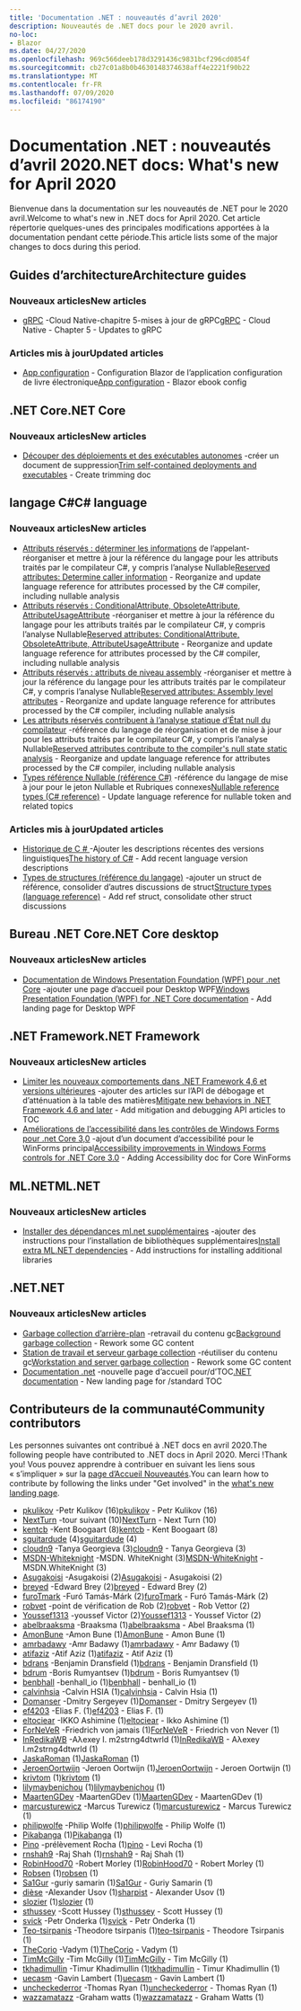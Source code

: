 ```yaml
---
title: 'Documentation .NET : nouveautés d’avril 2020'
description: Nouveautés de .NET docs pour le 2020 avril.
no-loc:
- Blazor
ms.date: 04/27/2020
ms.openlocfilehash: 969c566deeb178d3291436c9831bcf296cd0854f
ms.sourcegitcommit: cb27c01a8b0b4630148374638aff4e2221f90b22
ms.translationtype: MT
ms.contentlocale: fr-FR
ms.lasthandoff: 07/09/2020
ms.locfileid: "86174190"
---
```

# <a name="net-docs-whats-new-for-april-2020"></a><span data-ttu-id="5c5c8-103">Documentation .NET : nouveautés d’avril 2020</span><span class="sxs-lookup"><span data-stu-id="5c5c8-103">.NET docs: What's new for April 2020</span></span>

<span data-ttu-id="5c5c8-104">Bienvenue dans la documentation sur les nouveautés de .NET pour le 2020 avril.</span><span class="sxs-lookup"><span data-stu-id="5c5c8-104">Welcome to what's new in .NET docs for April 2020.</span></span> <span data-ttu-id="5c5c8-105">Cet article répertorie quelques-unes des principales modifications apportées à la documentation pendant cette période.</span><span class="sxs-lookup"><span data-stu-id="5c5c8-105">This article lists some of the major changes to docs during this period.</span></span>

## <a name="architecture-guides"></a><span data-ttu-id="5c5c8-106">Guides d’architecture</span><span class="sxs-lookup"><span data-stu-id="5c5c8-106">Architecture guides</span></span>

### <a name="new-articles"></a><span data-ttu-id="5c5c8-107">Nouveaux articles</span><span class="sxs-lookup"><span data-stu-id="5c5c8-107">New articles</span></span>

- <span data-ttu-id="5c5c8-108">[gRPC](../architecture/cloud-native/grpc.md) -Cloud Native-chapitre 5-mises à jour de gRPC</span><span class="sxs-lookup"><span data-stu-id="5c5c8-108">[gRPC](../architecture/cloud-native/grpc.md) - Cloud Native - Chapter 5 - Updates to gRPC</span></span>

### <a name="updated-articles"></a><span data-ttu-id="5c5c8-109">Articles mis à jour</span><span class="sxs-lookup"><span data-stu-id="5c5c8-109">Updated articles</span></span>

- <span data-ttu-id="5c5c8-110">[App configuration](../architecture/blazor-for-web-forms-developers/config.md)  -  Configuration Blazor de l’application configuration de livre électronique</span><span class="sxs-lookup"><span data-stu-id="5c5c8-110">[App configuration](../architecture/blazor-for-web-forms-developers/config.md) - Blazor ebook config</span></span>

## <a name="net-core"></a><span data-ttu-id="5c5c8-111">.NET Core</span><span class="sxs-lookup"><span data-stu-id="5c5c8-111">.NET Core</span></span>

### <a name="new-articles"></a><span data-ttu-id="5c5c8-112">Nouveaux articles</span><span class="sxs-lookup"><span data-stu-id="5c5c8-112">New articles</span></span>

- <span data-ttu-id="5c5c8-113">[Découper des déploiements et des exécutables autonomes](../core/deploying/trim-self-contained.md) -créer un document de suppression</span><span class="sxs-lookup"><span data-stu-id="5c5c8-113">[Trim self-contained deployments and executables](../core/deploying/trim-self-contained.md) - Create trimming doc</span></span>

## <a name="c-language"></a><span data-ttu-id="5c5c8-114">langage C#</span><span class="sxs-lookup"><span data-stu-id="5c5c8-114">C# language</span></span>

### <a name="new-articles"></a><span data-ttu-id="5c5c8-115">Nouveaux articles</span><span class="sxs-lookup"><span data-stu-id="5c5c8-115">New articles</span></span>

- <span data-ttu-id="5c5c8-116">[Attributs réservés : déterminer les informations](../csharp/language-reference/attributes/caller-information.md) de l’appelant-réorganiser et mettre à jour la référence du langage pour les attributs traités par le compilateur C#, y compris l’analyse Nullable</span><span class="sxs-lookup"><span data-stu-id="5c5c8-116">[Reserved attributes: Determine caller information](../csharp/language-reference/attributes/caller-information.md) - Reorganize and update language reference for attributes processed by the C# compiler, including nullable analysis</span></span>
- <span data-ttu-id="5c5c8-117">[Attributs réservés : ConditionalAttribute, ObsoleteAttribute, AttributeUsageAttribute](../csharp/language-reference/attributes/general.md) -réorganiser et mettre à jour la référence du langage pour les attributs traités par le compilateur C#, y compris l’analyse Nullable</span><span class="sxs-lookup"><span data-stu-id="5c5c8-117">[Reserved attributes: ConditionalAttribute, ObsoleteAttribute, AttributeUsageAttribute](../csharp/language-reference/attributes/general.md) - Reorganize and update language reference for attributes processed by the C# compiler, including nullable analysis</span></span>
- <span data-ttu-id="5c5c8-118">[Attributs réservés : attributs de niveau assembly](../csharp/language-reference/attributes/global.md) -réorganiser et mettre à jour la référence du langage pour les attributs traités par le compilateur C#, y compris l’analyse Nullable</span><span class="sxs-lookup"><span data-stu-id="5c5c8-118">[Reserved attributes: Assembly level attributes](../csharp/language-reference/attributes/global.md) - Reorganize and update language reference for attributes processed by the C# compiler, including nullable analysis</span></span>
- <span data-ttu-id="5c5c8-119">[Les attributs réservés contribuent à l’analyse statique d’État null du compilateur](../csharp/language-reference/attributes/nullable-analysis.md) -référence du langage de réorganisation et de mise à jour pour les attributs traités par le compilateur C#, y compris l’analyse Nullable</span><span class="sxs-lookup"><span data-stu-id="5c5c8-119">[Reserved attributes contribute to the compiler's null state static analysis](../csharp/language-reference/attributes/nullable-analysis.md) - Reorganize and update language reference for attributes processed by the C# compiler, including nullable analysis</span></span>
- <span data-ttu-id="5c5c8-120">[Types référence Nullable (référence C#)](../csharp/language-reference/builtin-types/nullable-reference-types.md) -référence du langage de mise à jour pour le jeton Nullable et Rubriques connexes</span><span class="sxs-lookup"><span data-stu-id="5c5c8-120">[Nullable reference types (C# reference)](../csharp/language-reference/builtin-types/nullable-reference-types.md) - Update language reference for nullable token and related topics</span></span>

### <a name="updated-articles"></a><span data-ttu-id="5c5c8-121">Articles mis à jour</span><span class="sxs-lookup"><span data-stu-id="5c5c8-121">Updated articles</span></span>

- <span data-ttu-id="5c5c8-122">[Historique de C \# ](../csharp/whats-new/csharp-version-history.md) -Ajouter les descriptions récentes des versions linguistiques</span><span class="sxs-lookup"><span data-stu-id="5c5c8-122">[The history of C\#](../csharp/whats-new/csharp-version-history.md) - Add recent language version descriptions</span></span>
- <span data-ttu-id="5c5c8-123">[Types de structures (référence du langage)](../csharp/language-reference/builtin-types/struct.md) -ajouter un struct de référence, consolider d’autres discussions de struct</span><span class="sxs-lookup"><span data-stu-id="5c5c8-123">[Structure types (language reference)](../csharp/language-reference/builtin-types/struct.md) - Add ref struct, consolidate other struct discussions</span></span>

## <a name="net-core-desktop"></a><span data-ttu-id="5c5c8-124">Bureau .NET Core</span><span class="sxs-lookup"><span data-stu-id="5c5c8-124">.NET Core desktop</span></span>

### <a name="new-articles"></a><span data-ttu-id="5c5c8-125">Nouveaux articles</span><span class="sxs-lookup"><span data-stu-id="5c5c8-125">New articles</span></span>

- <span data-ttu-id="5c5c8-126">[Documentation de Windows Presentation Foundation (WPF) pour .net Core](../desktop-wpf/index.yml) -ajouter une page d’accueil pour Desktop WPF</span><span class="sxs-lookup"><span data-stu-id="5c5c8-126">[Windows Presentation Foundation (WPF) for .NET Core documentation](../desktop-wpf/index.yml) - Add landing page for Desktop WPF</span></span>

## <a name="net-framework"></a><span data-ttu-id="5c5c8-127">.NET Framework</span><span class="sxs-lookup"><span data-stu-id="5c5c8-127">.NET Framework</span></span>

### <a name="new-articles"></a><span data-ttu-id="5c5c8-128">Nouveaux articles</span><span class="sxs-lookup"><span data-stu-id="5c5c8-128">New articles</span></span>

- <span data-ttu-id="5c5c8-129">[Limiter les nouveaux comportements dans .NET Framework 4,6 et versions ultérieures](../framework/migration-guide/mitigations.md) -ajouter des articles sur l’API de débogage et d’atténuation à la table des matières</span><span class="sxs-lookup"><span data-stu-id="5c5c8-129">[Mitigate new behaviors in .NET Framework 4.6 and later](../framework/migration-guide/mitigations.md) - Add mitigation and debugging API articles to TOC</span></span>
- <span data-ttu-id="5c5c8-130">[Améliorations de l’accessibilité dans les contrôles de Windows Forms pour .net Core 3,0](../framework/winforms/windows-forms-accessibility-improvements.md) -ajout d’un document d’accessibilité pour le WinForms principal</span><span class="sxs-lookup"><span data-stu-id="5c5c8-130">[Accessibility improvements in Windows Forms controls for .NET Core 3.0](../framework/winforms/windows-forms-accessibility-improvements.md) - Adding Accessibility doc for Core WinForms</span></span>

## <a name="mlnet"></a><span data-ttu-id="5c5c8-131">ML.NET</span><span class="sxs-lookup"><span data-stu-id="5c5c8-131">ML.NET</span></span>

### <a name="new-articles"></a><span data-ttu-id="5c5c8-132">Nouveaux articles</span><span class="sxs-lookup"><span data-stu-id="5c5c8-132">New articles</span></span>

- <span data-ttu-id="5c5c8-133">[Installer des dépendances ml.net supplémentaires](../machine-learning/how-to-guides/install-extra-dependencies.md) -ajouter des instructions pour l’installation de bibliothèques supplémentaires</span><span class="sxs-lookup"><span data-stu-id="5c5c8-133">[Install extra ML.NET dependencies](../machine-learning/how-to-guides/install-extra-dependencies.md) - Add instructions for installing additional libraries</span></span>

## <a name="net"></a><span data-ttu-id="5c5c8-134">.NET</span><span class="sxs-lookup"><span data-stu-id="5c5c8-134">.NET</span></span>

### <a name="new-articles"></a><span data-ttu-id="5c5c8-135">Nouveaux articles</span><span class="sxs-lookup"><span data-stu-id="5c5c8-135">New articles</span></span>

- <span data-ttu-id="5c5c8-136">[Garbage collection d’arrière-plan](../standard/garbage-collection/background-gc.md) -retravail du contenu gc</span><span class="sxs-lookup"><span data-stu-id="5c5c8-136">[Background garbage collection](../standard/garbage-collection/background-gc.md) - Rework some GC content</span></span>
- <span data-ttu-id="5c5c8-137">[Station de travail et serveur garbage collection](../standard/garbage-collection/workstation-server-gc.md) -réutiliser du contenu gc</span><span class="sxs-lookup"><span data-stu-id="5c5c8-137">[Workstation and server garbage collection](../standard/garbage-collection/workstation-server-gc.md) - Rework some GC content</span></span>
- <span data-ttu-id="5c5c8-138">[Documentation .net](../standard/index.yml) -nouvelle page d’accueil pour/d’TOC</span><span class="sxs-lookup"><span data-stu-id="5c5c8-138">[.NET documentation](../standard/index.yml) - New landing page for /standard TOC</span></span>

## <a name="community-contributors"></a><span data-ttu-id="5c5c8-139">Contributeurs de la communauté</span><span class="sxs-lookup"><span data-stu-id="5c5c8-139">Community contributors</span></span>

<span data-ttu-id="5c5c8-140">Les personnes suivantes ont contribué à .NET docs en avril 2020.</span><span class="sxs-lookup"><span data-stu-id="5c5c8-140">The following people have contributed to .NET docs in April 2020.</span></span> <span data-ttu-id="5c5c8-141">Merci !</span><span class="sxs-lookup"><span data-stu-id="5c5c8-141">Thank you!</span></span> <span data-ttu-id="5c5c8-142">Vous pouvez apprendre à contribuer en suivant les liens sous « s’impliquer » sur la [page d’Accueil Nouveautés](index.yml).</span><span class="sxs-lookup"><span data-stu-id="5c5c8-142">You can learn how to contribute by following the links under "Get involved" in the [what's new landing page](index.yml).</span></span>

- <span data-ttu-id="5c5c8-143">[pkulikov](https://github.com/pkulikov) -Petr Kulikov (16)</span><span class="sxs-lookup"><span data-stu-id="5c5c8-143">[pkulikov](https://github.com/pkulikov) - Petr Kulikov (16)</span></span>
- <span data-ttu-id="5c5c8-144">[NextTurn](https://github.com/NextTurn) -tour suivant (10)</span><span class="sxs-lookup"><span data-stu-id="5c5c8-144">[NextTurn](https://github.com/NextTurn) - Next Turn (10)</span></span>
- <span data-ttu-id="5c5c8-145">[kentcb](https://github.com/kentcb) -Kent Boogaart (8)</span><span class="sxs-lookup"><span data-stu-id="5c5c8-145">[kentcb](https://github.com/kentcb) - Kent Boogaart (8)</span></span>
- <span data-ttu-id="5c5c8-146">[sguitardude](https://github.com/sguitardude) (4)</span><span class="sxs-lookup"><span data-stu-id="5c5c8-146">[sguitardude](https://github.com/sguitardude) (4)</span></span>
- <span data-ttu-id="5c5c8-147">[cloudn9](https://github.com/cloudn9) -Tanya Georgieva (3)</span><span class="sxs-lookup"><span data-stu-id="5c5c8-147">[cloudn9](https://github.com/cloudn9) - Tanya Georgieva (3)</span></span>
- <span data-ttu-id="5c5c8-148">[MSDN-Whiteknight](https://github.com/MSDN-WhiteKnight) -MSDN. WhiteKnight (3)</span><span class="sxs-lookup"><span data-stu-id="5c5c8-148">[MSDN-WhiteKnight](https://github.com/MSDN-WhiteKnight) - MSDN.WhiteKnight (3)</span></span>
- <span data-ttu-id="5c5c8-149">[Asugakoisi](https://github.com/Asugakoisi) -Asugakoisi (2)</span><span class="sxs-lookup"><span data-stu-id="5c5c8-149">[Asugakoisi](https://github.com/Asugakoisi) - Asugakoisi (2)</span></span>
- <span data-ttu-id="5c5c8-150">[breyed](https://github.com/breyed) -Edward Brey (2)</span><span class="sxs-lookup"><span data-stu-id="5c5c8-150">[breyed](https://github.com/breyed) - Edward Brey (2)</span></span>
- <span data-ttu-id="5c5c8-151">[furoTmark](https://github.com/furoTmark) -Furó Tamás-Márk (2)</span><span class="sxs-lookup"><span data-stu-id="5c5c8-151">[furoTmark](https://github.com/furoTmark) -  Furó Tamás-Márk (2)</span></span>
- <span data-ttu-id="5c5c8-152">[robvet](https://github.com/robvet) -point de vérification de Rob (2)</span><span class="sxs-lookup"><span data-stu-id="5c5c8-152">[robvet](https://github.com/robvet) - Rob Vettor (2)</span></span>
- <span data-ttu-id="5c5c8-153">[Youssef1313](https://github.com/Youssef1313) -youssef Victor (2)</span><span class="sxs-lookup"><span data-stu-id="5c5c8-153">[Youssef1313](https://github.com/Youssef1313) - Youssef Victor (2)</span></span>
- <span data-ttu-id="5c5c8-154">[abelbraaksma](https://github.com/abelbraaksma) -Braaksma (1)</span><span class="sxs-lookup"><span data-stu-id="5c5c8-154">[abelbraaksma](https://github.com/abelbraaksma) - Abel Braaksma (1)</span></span>
- <span data-ttu-id="5c5c8-155">[AmonBune](https://github.com/AmonBune) -Amon Bune (1)</span><span class="sxs-lookup"><span data-stu-id="5c5c8-155">[AmonBune](https://github.com/AmonBune) - Amon Bune (1)</span></span>
- <span data-ttu-id="5c5c8-156">[amrbadawy](https://github.com/amrbadawy) -Amr Badawy (1)</span><span class="sxs-lookup"><span data-stu-id="5c5c8-156">[amrbadawy](https://github.com/amrbadawy) - Amr Badawy (1)</span></span>
- <span data-ttu-id="5c5c8-157">[atifaziz](https://github.com/atifaziz) -Atif Aziz (1)</span><span class="sxs-lookup"><span data-stu-id="5c5c8-157">[atifaziz](https://github.com/atifaziz) - Atif Aziz (1)</span></span>
- <span data-ttu-id="5c5c8-158">[bdrans](https://github.com/bdrans) -Benjamin Dransfield (1)</span><span class="sxs-lookup"><span data-stu-id="5c5c8-158">[bdrans](https://github.com/bdrans) - Benjamin Dransfield (1)</span></span>
- <span data-ttu-id="5c5c8-159">[bdrum](https://github.com/bdrum) -Boris Rumyantsev (1)</span><span class="sxs-lookup"><span data-stu-id="5c5c8-159">[bdrum](https://github.com/bdrum) - Boris Rumyantsev (1)</span></span>
- <span data-ttu-id="5c5c8-160">[benbhall](https://github.com/benbhall) -benhall_io (1)</span><span class="sxs-lookup"><span data-stu-id="5c5c8-160">[benbhall](https://github.com/benbhall) - benhall_io (1)</span></span>
- <span data-ttu-id="5c5c8-161">[calvinhsia](https://github.com/calvinhsia) -Calvin HSIA (1)</span><span class="sxs-lookup"><span data-stu-id="5c5c8-161">[calvinhsia](https://github.com/calvinhsia) - Calvin Hsia (1)</span></span>
- <span data-ttu-id="5c5c8-162">[Domanser](https://github.com/Domanser) -Dmitry Sergeyev (1)</span><span class="sxs-lookup"><span data-stu-id="5c5c8-162">[Domanser](https://github.com/Domanser) - Dmitry Sergeyev (1)</span></span>
- <span data-ttu-id="5c5c8-163">[ef4203](https://github.com/ef4203) -Elias F. (1)</span><span class="sxs-lookup"><span data-stu-id="5c5c8-163">[ef4203](https://github.com/ef4203) - Elias F. (1)</span></span>
- <span data-ttu-id="5c5c8-164">[eltociear](https://github.com/eltociear) -IKKO Ashimine (1)</span><span class="sxs-lookup"><span data-stu-id="5c5c8-164">[eltociear](https://github.com/eltociear) - Ikko Ashimine (1)</span></span>
- <span data-ttu-id="5c5c8-165">[ForNeVeR](https://github.com/ForNeVeR) -Friedrich von jamais (1)</span><span class="sxs-lookup"><span data-stu-id="5c5c8-165">[ForNeVeR](https://github.com/ForNeVeR) - Friedrich von Never (1)</span></span>
- <span data-ttu-id="5c5c8-166">[InRedikaWB](https://github.com/InRedikaWB) -Aλexey I. m2strng4dtwrld (1)</span><span class="sxs-lookup"><span data-stu-id="5c5c8-166">[InRedikaWB](https://github.com/InRedikaWB) - Aλexey I.m2strng4dtwrld (1)</span></span>
- <span data-ttu-id="5c5c8-167">[JaskaRoman](https://github.com/JaskaRoman) (1)</span><span class="sxs-lookup"><span data-stu-id="5c5c8-167">[JaskaRoman](https://github.com/JaskaRoman) (1)</span></span>
- <span data-ttu-id="5c5c8-168">[JeroenOortwijn](https://github.com/JeroenOortwijn) -Jeroen Oortwijn (1)</span><span class="sxs-lookup"><span data-stu-id="5c5c8-168">[JeroenOortwijn](https://github.com/JeroenOortwijn) - Jeroen Oortwijn (1)</span></span>
- <span data-ttu-id="5c5c8-169">[krivtom](https://github.com/krivtom) (1)</span><span class="sxs-lookup"><span data-stu-id="5c5c8-169">[krivtom](https://github.com/krivtom) (1)</span></span>
- <span data-ttu-id="5c5c8-170">[lilymaybenichou](https://github.com/lilymaybenichou) (1)</span><span class="sxs-lookup"><span data-stu-id="5c5c8-170">[lilymaybenichou](https://github.com/lilymaybenichou) (1)</span></span>
- <span data-ttu-id="5c5c8-171">[MaartenGDev](https://github.com/MaartenGDev) -MaartenGDev (1)</span><span class="sxs-lookup"><span data-stu-id="5c5c8-171">[MaartenGDev](https://github.com/MaartenGDev) - MaartenGDev (1)</span></span>
- <span data-ttu-id="5c5c8-172">[marcusturewicz](https://github.com/marcusturewicz) -Marcus Turewicz (1)</span><span class="sxs-lookup"><span data-stu-id="5c5c8-172">[marcusturewicz](https://github.com/marcusturewicz) - Marcus Turewicz (1)</span></span>
- <span data-ttu-id="5c5c8-173">[philipwolfe](https://github.com/philipwolfe) -Philip Wolfe (1)</span><span class="sxs-lookup"><span data-stu-id="5c5c8-173">[philipwolfe](https://github.com/philipwolfe) - Philip Wolfe (1)</span></span>
- <span data-ttu-id="5c5c8-174">[Pikabanga](https://github.com/Pikabanga) (1)</span><span class="sxs-lookup"><span data-stu-id="5c5c8-174">[Pikabanga](https://github.com/Pikabanga) (1)</span></span>
- <span data-ttu-id="5c5c8-175">[Pino](https://github.com/pino) -prélèvement Rocha (1)</span><span class="sxs-lookup"><span data-stu-id="5c5c8-175">[pino](https://github.com/pino) - Levi Rocha (1)</span></span>
- <span data-ttu-id="5c5c8-176">[rnshah9](https://github.com/rnshah9) -Raj Shah (1)</span><span class="sxs-lookup"><span data-stu-id="5c5c8-176">[rnshah9](https://github.com/rnshah9) - Raj Shah (1)</span></span>
- <span data-ttu-id="5c5c8-177">[RobinHood70](https://github.com/RobinHood70) -Robert Morley (1)</span><span class="sxs-lookup"><span data-stu-id="5c5c8-177">[RobinHood70](https://github.com/RobinHood70) - Robert Morley (1)</span></span>
- <span data-ttu-id="5c5c8-178">[Robsen](https://github.com/robsen) (1)</span><span class="sxs-lookup"><span data-stu-id="5c5c8-178">[robsen](https://github.com/robsen) (1)</span></span>
- <span data-ttu-id="5c5c8-179">[Sa1Gur](https://github.com/Sa1Gur) -guriy samarin (1)</span><span class="sxs-lookup"><span data-stu-id="5c5c8-179">[Sa1Gur](https://github.com/Sa1Gur) - Guriy Samarin (1)</span></span>
- <span data-ttu-id="5c5c8-180">[dièse](https://github.com/sharpist) -Alexander Usov (1)</span><span class="sxs-lookup"><span data-stu-id="5c5c8-180">[sharpist](https://github.com/sharpist) - Alexander Usov (1)</span></span>
- <span data-ttu-id="5c5c8-181">[slozier](https://github.com/slozier) (1)</span><span class="sxs-lookup"><span data-stu-id="5c5c8-181">[slozier](https://github.com/slozier) (1)</span></span>
- <span data-ttu-id="5c5c8-182">[sthussey](https://github.com/sthussey) -Scott Hussey (1)</span><span class="sxs-lookup"><span data-stu-id="5c5c8-182">[sthussey](https://github.com/sthussey) - Scott Hussey (1)</span></span>
- <span data-ttu-id="5c5c8-183">[svick](https://github.com/svick) -Petr Onderka (1)</span><span class="sxs-lookup"><span data-stu-id="5c5c8-183">[svick](https://github.com/svick) - Petr Onderka (1)</span></span>
- <span data-ttu-id="5c5c8-184">[Teo-tsirpanis](https://github.com/teo-tsirpanis) -Theodore tsirpanis (1)</span><span class="sxs-lookup"><span data-stu-id="5c5c8-184">[teo-tsirpanis](https://github.com/teo-tsirpanis) - Theodore Tsirpanis (1)</span></span>
- <span data-ttu-id="5c5c8-185">[TheCorio](https://github.com/TheCorio) -Vadym (1)</span><span class="sxs-lookup"><span data-stu-id="5c5c8-185">[TheCorio](https://github.com/TheCorio) - Vadym (1)</span></span>
- <span data-ttu-id="5c5c8-186">[TimMcGilly](https://github.com/TimMcGilly) -Tim McGilly (1)</span><span class="sxs-lookup"><span data-stu-id="5c5c8-186">[TimMcGilly](https://github.com/TimMcGilly) - Tim McGilly (1)</span></span>
- <span data-ttu-id="5c5c8-187">[tkhadimullin](https://github.com/tkhadimullin) -Timur Khadimullin (1)</span><span class="sxs-lookup"><span data-stu-id="5c5c8-187">[tkhadimullin](https://github.com/tkhadimullin) - Timur Khadimullin (1)</span></span>
- <span data-ttu-id="5c5c8-188">[uecasm](https://github.com/uecasm) -Gavin Lambert (1)</span><span class="sxs-lookup"><span data-stu-id="5c5c8-188">[uecasm](https://github.com/uecasm) - Gavin Lambert (1)</span></span>
- <span data-ttu-id="5c5c8-189">[uncheckederror](https://github.com/uncheckederror) -Thomas Ryan (1)</span><span class="sxs-lookup"><span data-stu-id="5c5c8-189">[uncheckederror](https://github.com/uncheckederror) - Thomas Ryan (1)</span></span>
- <span data-ttu-id="5c5c8-190">[wazzamatazz](https://github.com/wazzamatazz) -Graham watts (1)</span><span class="sxs-lookup"><span data-stu-id="5c5c8-190">[wazzamatazz](https://github.com/wazzamatazz) - Graham Watts (1)</span></span>
